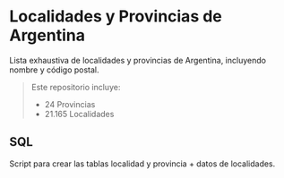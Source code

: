 # Localidades y Provincias de Argentina
Lista exhaustiva de localidades y provincias de Argentina, incluyendo nombre y código postal.

> Este repositorio incluye:
>
> * 24 Provincias
> * 21.165 Localidades

## SQL
Script para crear las tablas localidad y provincia + datos de localidades.
